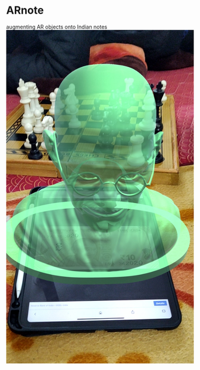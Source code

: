 # ARnote
augmenting AR objects onto Indian notes
<img src ="Screenshot_20200125-235958.jpg" width:300 height:400>
